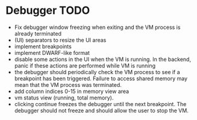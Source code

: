 # Debugger TODO

- Fix debugger window freezing when exiting and the VM process is already terminated
- (UI) separators to resize the UI areas
- implement breakpoints
- implement DWARF-like format
- disable some actions in the UI when the VM is running. In the backend, panic if these actions are performed while VM is running
- the debugger should periodically check the VM process to see if a breakpoint has been triggered. Failure to access shared memory may mean that the VM process was terminated.
- add column indices 0-15 in memory view area
- vm status view (running, total memory).
- clicking continue freezes the debugger until the next breakpoint. The debugger should not freeze and should allow the user to stop the VM.
